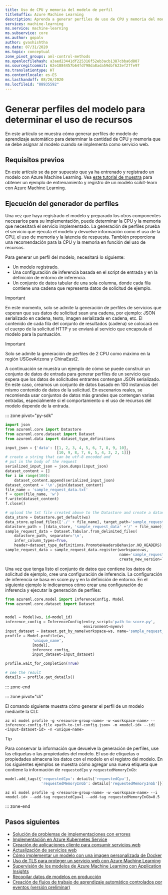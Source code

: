 ```yaml
---
title: Uso de CPU y memoria del modelo de perfil
titleSuffix: Azure Machine Learning
description: Aprenda a generar perfiles de uso de CPU y memoria del modelo.
services: machine-learning
ms.service: machine-learning
ms.subservice: core
ms.author: gopalv
author: gvashishtha
ms.date: 07/31/2020
ms.topic: conceptual
zone_pivot_groups: aml-control-methods
ms.openlocfilehash: a3aed23441df225316f52eb3acb1387cbba6d807
ms.sourcegitcommit: 62e1884457b64fd798da8ada59dbf623ef27fe97
ms.translationtype: HT
ms.contentlocale: es-ES
ms.lasthandoff: 08/26/2020
ms.locfileid: "88935592"
---
```

# <a name="profile-your-model-to-determine-resource-utilization"></a>Generar perfiles del modelo para determinar el uso de recursos

En este artículo se muestra cómo generar perfiles de modelo de aprendizaje automático para determinar la cantidad de CPU y memoria que se debe asignar al modelo cuando se implementa como servicio web.

## <a name="prerequisites"></a>Requisitos previos

En este artículo se da por supuesto que ya ha entrenado y registrado un modelo con Azure Machine Learning. Vea [este tutorial de muestra](how-to-train-scikit-learn.md) para obtener un ejemplo de entrenamiento y registro de un modelo scikit-learn con Azure Machine Learning.

## <a name="run-the-profiler"></a>Ejecución del generador de perfiles

Una vez que haya registrado el modelo y preparado los otros componentes necesarios para su implementación, puede determinar la CPU y la memoria que necesitará el servicio implementado. La generación de perfiles prueba el servicio que ejecuta el modelo y devuelve información como el uso de la CPU, el uso de memoria y la latencia de respuesta. También proporciona una recomendación para la CPU y la memoria en función del uso de recursos.

Para generar un perfil del modelo, necesitará lo siguiente:
* Un modelo registrado.
* Una configuración de inferencia basada en el script de entrada y en la definición de entorno de inferencia.
* Un conjunto de datos tabular de una sola columna, donde cada fila contiene una cadena que representa datos de solicitud de ejemplo.

> [!IMPORTANT]
> En este momento, solo se admite la generación de perfiles de servicios que esperan que sus datos de solicitud sean una cadena, por ejemplo: JSON serializado en cadena, texto, imagen serializada en cadena, etc. El contenido de cada fila del conjunto de resultados (cadena) se colocará en el cuerpo de la solicitud HTTP y se enviará al servicio que encapsula el modelo para la puntuación.

> [!IMPORTANT]
> Solo se admite la generación de perfiles de 2 CPU como máximo en la región USGovArizona y ChinaEast2.

A continuación se muestra un ejemplo de cómo se puede construir un conjunto de datos de entrada para generar perfiles de un servicio que espera que los datos de solicitudes entrantes contengan JSON serializado. En este caso, creamos un conjunto de datos basado en 100 instancias del mismo contenido de datos de la solicitud. En escenarios reales, se recomienda usar conjuntos de datos más grandes que contengan varias entradas, especialmente si el comportamiento o el uso de recursos del modelo depende de la entrada.

::: zone pivot="py-sdk"

```python
import json
from azureml.core import Datastore
from azureml.core.dataset import Dataset
from azureml.data import dataset_type_definitions

input_json = {'data': [[1, 2, 3, 4, 5, 6, 7, 8, 9, 10],
                       [10, 9, 8, 7, 6, 5, 4, 3, 2, 1]]}
# create a string that can be utf-8 encoded and
# put in the body of the request
serialized_input_json = json.dumps(input_json)
dataset_content = []
for i in range(100):
    dataset_content.append(serialized_input_json)
dataset_content = '\n'.join(dataset_content)
file_name = 'sample_request_data.txt'
f = open(file_name, 'w')
f.write(dataset_content)
f.close()

# upload the txt file created above to the Datastore and create a dataset from it
data_store = Datastore.get_default(ws)
data_store.upload_files(['./' + file_name], target_path='sample_request_data')
datastore_path = [(data_store, 'sample_request_data' +'/' + file_name)]
sample_request_data = Dataset.Tabular.from_delimited_files(
    datastore_path, separator='\n',
    infer_column_types=True,
    header=dataset_type_definitions.PromoteHeadersBehavior.NO_HEADERS)
sample_request_data = sample_request_data.register(workspace=ws,
                                                   name='sample_request_data',
                                                   create_new_version=True)
```

Una vez que tenga listo el conjunto de datos que contiene los datos de solicitud de ejemplo, cree una configuración de inferencia. La configuración de inferencia se basa en score.py y en la definición de entorno. En el siguiente ejemplo le indicaremos cómo crear una configuración de inferencia y ejecutar la generación de perfiles:

```python
from azureml.core.model import InferenceConfig, Model
from azureml.core.dataset import Dataset


model = Model(ws, id=model_id)
inference_config = InferenceConfig(entry_script='path-to-score.py',
                                   environment=myenv)
input_dataset = Dataset.get_by_name(workspace=ws, name='sample_request_data')
profile = Model.profile(ws,
            'unique_name',
            [model],
            inference_config,
            input_dataset=input_dataset)

profile.wait_for_completion(True)

# see the result
details = profile.get_details()
```

::: zone-end

::: zone pivot="cli"


El comando siguiente muestra cómo generar el perfil de un modelo mediante la CLI:

```azurecli-interactive
az ml model profile -g <resource-group-name> -w <workspace-name> --inference-config-file <path-to-inf-config.json> -m <model-id> --idi <input-dataset-id> -n <unique-name>
```

> [!TIP]
> Para conservar la información que devuelve la generación de perfiles, use las etiquetas o las propiedades del modelo. El uso de etiquetas o propiedades almacena los datos con el modelo en el registro del modelo. En los siguientes ejemplos se muestra cómo agregar una nueva etiqueta que contiene la información de `requestedCpu` y `requestedMemoryInGb`:
>
> ```python
> model.add_tags({'requestedCpu': details['requestedCpu'],
>                 'requestedMemoryInGb': details['requestedMemoryInGb']})
> ```
>
> ```azurecli-interactive
> az ml model profile -g <resource-group-name> -w <workspace-name> --i <model-id> --add-tag requestedCpu=1 --add-tag requestedMemoryInGb=0.5
> ```

::: zone-end

## <a name="next-steps"></a>Pasos siguientes

* [Solución de problemas de implementaciones con errores](how-to-troubleshoot-deployment.md)
* [Implementación en Azure Kubernetes Service](how-to-deploy-azure-kubernetes-service.md)
* [Creación de aplicaciones cliente para consumir servicios web](how-to-consume-web-service.md)
* [Actualización de servicios web](how-to-deploy-update-web-service.md)
* [Cómo implementar un modelo con una imagen personalizada de Docker](how-to-deploy-custom-docker-image.md)
* [Uso de TLS para proteger un servicio web con Azure Machine Learning](how-to-secure-web-service.md)
* [Supervisión de los modelos de Azure Machine Learning con Application Insights](how-to-enable-app-insights.md)
* [Recopilar datos de modelos en producción](how-to-enable-data-collection.md)
* [Creación de flujos de trabajo de aprendizaje automático controlados por eventos (versión preliminar)](how-to-use-event-grid.md)

